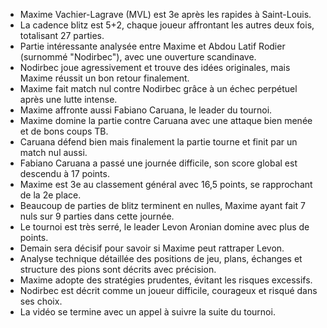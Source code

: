 - Maxime Vachier-Lagrave (MVL) est 3e après les rapides à Saint-Louis.
- La cadence blitz est 5+2, chaque joueur affrontant les autres deux fois, totalisant 27 parties.
- Partie intéressante analysée entre Maxime et Abdou Latif Rodier (surnommé "Nodirbec"), avec une ouverture scandinave.
- Nodirbec joue agressivement et trouve des idées originales, mais Maxime réussit un bon retour finalement.
- Maxime fait match nul contre Nodirbec grâce à un échec perpétuel après une lutte intense.
- Maxime affronte aussi Fabiano Caruana, le leader du tournoi.
- Maxime domine la partie contre Caruana avec une attaque bien menée et de bons coups TB.
- Caruana défend bien mais finalement la partie tourne et finit par un match nul aussi.
- Fabiano Caruana a passé une journée difficile, son score global est descendu à 17 points.
- Maxime est 3e au classement général avec 16,5 points, se rapprochant de la 2e place.
- Beaucoup de parties de blitz terminent en nulles, Maxime ayant fait 7 nuls sur 9 parties dans cette journée.
- Le tournoi est très serré, le leader Levon Aronian domine avec plus de points.
- Demain sera décisif pour savoir si Maxime peut rattraper Levon.
- Analyse technique détaillée des positions de jeu, plans, échanges et structure des pions sont décrits avec précision.
- Maxime adopte des stratégies prudentes, évitant les risques excessifs.
- Nodirbec est décrit comme un joueur difficile, courageux et risqué dans ses choix.
- La vidéo se termine avec un appel à suivre la suite du tournoi.